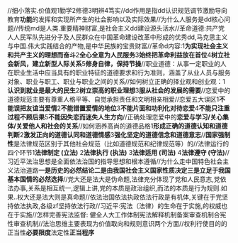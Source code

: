 //细小落实.价值观1勤学2修德3明辨4笃实//dd作用是指dd认识规范调节激励导向教育**功能**的发挥和实现所产生的社会影响以及实际效果//为什么人服务是dd核心问题//传统md是人类.重要精神财富,是社会主义dd建设源头活水//革命道德:共产党人人民军队先进分子及人民群众在中国革命建设改革中形成的优秀dd,马克思主义与中国.伟大实践结合的产物,是中华民族的宝贵财富//革命d内容:1**为实现社会主义和共产主义的理想而奋斗**2**全心全意为人民服务**3**始终把革命利益放在首位**4**树立社会新风，建立新型人际关系**5**修身自律，保持节操**//职业道德：从事一定职业的人在职业生活中应当具有的职业特征的道德要求和行为准则，涵盖了从业人员与服务对象、职业与职工、职业与职业之间的关系//如何树立正确的择业观和创业观：1**认识到就业是最大的民生**2**树立崇高的职业理想**3**服从社会的发展的需要**//恋爱中的道德规范主要有尊重人格平等、自觉承担责任和文明相亲相爱//恋爱五大误区1**不能误把友谊当爱情**2**不能错置爱情的地位**3**不能片面和功利化对待恋爱**4**不能只注重过程不顾后果**5**不能因失恋而迷失人生方向**//正确处理恋爱中的**恋爱与学习/关心集体/关爱他人和社会的关系**//如何涵养高尚的道德品格1**形成正确的道德认知和道德判断**2**激发正向的道德认同和道德情感**3**强化坚定的道德信念和道德意志**//**国家强制性**是法律规范区别于其他社会规范（比如道德规范和纪律规范等）的//法律运行的四个环节1**法律制定 (立法)** 2**法律执行 (执法)** 3**法律适用 (司法)** 4**法律遵守 (守法)**//习近平法治思想是全面依法治国的指导思想和根本遵循//为什么走中国特色社会主义法治道路**一是历史的必然结论二是由我国社会主义国家性质决定三是立足于我国基本国情的必然选择**//党大还是法大是伪命题,法律充分体现了党和人民意志,党依法办事,关系是相互统一,逻辑上讲,党的本质是政治组织,而法的本质是行为规则.如果..权大还是法大则是真命题//依法治国依法执政依法行政是有机体,关键在于党坚持依法执政,各级zf坚持依法行政//习近平:宪法（法律）的生命在于实施,的权威也在于实施//怎样完善宪法监督: 健全人大工作体制宪法解释机制备案审查机制合宪性审查机制//法治思维主要表现为价值取向和规则意识两个方面//权利行使目的的正当性**必要限度**法定性**正当程序**